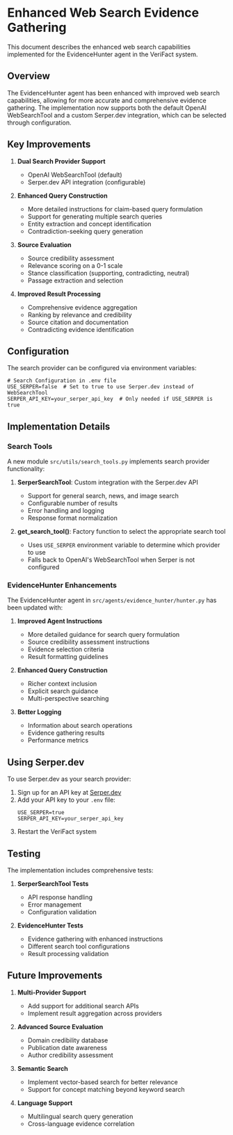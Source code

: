 # Enhanced Web Search Evidence Gathering

This document describes the enhanced web search capabilities implemented for the EvidenceHunter agent in the VeriFact system.

## Overview

The EvidenceHunter agent has been enhanced with improved web search capabilities, allowing for more accurate and comprehensive evidence gathering. The implementation now supports both the default OpenAI WebSearchTool and a custom Serper.dev integration, which can be selected through configuration.

## Key Improvements

1. **Dual Search Provider Support**

   - OpenAI WebSearchTool (default)
   - Serper.dev API integration (configurable)

2. **Enhanced Query Construction**

   - More detailed instructions for claim-based query formulation
   - Support for generating multiple search queries
   - Entity extraction and concept identification
   - Contradiction-seeking query generation

3. **Source Evaluation**

   - Source credibility assessment
   - Relevance scoring on a 0-1 scale
   - Stance classification (supporting, contradicting, neutral)
   - Passage extraction and selection

4. **Improved Result Processing**
   - Comprehensive evidence aggregation
   - Ranking by relevance and credibility
   - Source citation and documentation
   - Contradicting evidence identification

## Configuration

The search provider can be configured via environment variables:

```
# Search Configuration in .env file
USE_SERPER=false  # Set to true to use Serper.dev instead of WebSearchTool
SERPER_API_KEY=your_serper_api_key  # Only needed if USE_SERPER is true
```

## Implementation Details

### Search Tools

A new module `src/utils/search_tools.py` implements search provider functionality:

1. **SerperSearchTool**: Custom integration with the Serper.dev API

   - Support for general search, news, and image search
   - Configurable number of results
   - Error handling and logging
   - Response format normalization

2. **get_search_tool()**: Factory function to select the appropriate search tool
   - Uses `USE_SERPER` environment variable to determine which provider to use
   - Falls back to OpenAI's WebSearchTool when Serper is not configured

### EvidenceHunter Enhancements

The EvidenceHunter agent in `src/agents/evidence_hunter/hunter.py` has been updated with:

1. **Improved Agent Instructions**

   - More detailed guidance for search query formulation
   - Source credibility assessment instructions
   - Evidence selection criteria
   - Result formatting guidelines

2. **Enhanced Query Construction**

   - Richer context inclusion
   - Explicit search guidance
   - Multi-perspective searching

3. **Better Logging**
   - Information about search operations
   - Evidence gathering results
   - Performance metrics

## Using Serper.dev

To use Serper.dev as your search provider:

1. Sign up for an API key at [Serper.dev](https://serper.dev)
2. Add your API key to your `.env` file:
   ```
   USE_SERPER=true
   SERPER_API_KEY=your_serper_api_key
   ```
3. Restart the VeriFact system

## Testing

The implementation includes comprehensive tests:

1. **SerperSearchTool Tests**

   - API response handling
   - Error management
   - Configuration validation

2. **EvidenceHunter Tests**
   - Evidence gathering with enhanced instructions
   - Different search tool configurations
   - Result processing validation

## Future Improvements

1. **Multi-Provider Support**

   - Add support for additional search APIs
   - Implement result aggregation across providers

2. **Advanced Source Evaluation**

   - Domain credibility database
   - Publication date awareness
   - Author credibility assessment

3. **Semantic Search**

   - Implement vector-based search for better relevance
   - Support for concept matching beyond keyword search

4. **Language Support**
   - Multilingual search query generation
   - Cross-language evidence correlation
